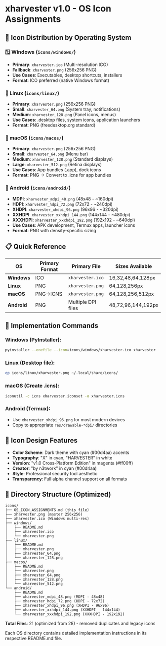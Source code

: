 # xharvester v1.0 - OS Icon Assignments

## 🎯 Icon Distribution by Operating System

### 🪟 Windows (`icons/windows/`)
- **Primary**: `xharvester.ico` (Multi-resolution ICO)
- **Fallback**: `xharvester.png` (256x256 PNG)
- **Use Cases**: Executables, desktop shortcuts, installers
- **Format**: ICO preferred (native Windows format)

### 🐧 Linux (`icons/linux/`)
- **Primary**: `xharvester.png` (256x256 PNG)
- **Small**: `xharvester_64.png` (System tray, notifications)
- **Medium**: `xharvester_128.png` (Panel icons, menus)
- **Use Cases**: .desktop files, system icons, application launchers
- **Format**: PNG (freedesktop.org standard)

### 🍎 macOS (`icons/macos/`)
- **Primary**: `xharvester.png` (256x256 PNG)
- **Small**: `xharvester_64.png` (Menu bar)
- **Medium**: `xharvester_128.png` (Standard displays)
- **Large**: `xharvester_512.png` (Retina displays)
- **Use Cases**: App bundles (.app), dock icons
- **Format**: PNG → Convert to .icns for app bundles

### 🤖 Android (`icons/android/`)
- **MDPI**: `xharvester_mdpi_48.png` (48x48 - ~160dpi)
- **HDPI**: `xharvester_hdpi_72.png` (72x72 - ~240dpi)
- **XHDPI**: `xharvester_xhdpi_96.png` (96x96 - ~320dpi)
- **XXHDPI**: `xharvester_xxhdpi_144.png` (144x144 - ~480dpi)
- **XXXHDPI**: `xharvester_xxxhdpi_192.png` (192x192 - ~640dpi)
- **Use Cases**: APK development, Termux apps, launcher icons
- **Format**: PNG with density-specific sizing

## 📋 Quick Reference

| OS | Primary Format | Primary File | Sizes Available |
|---|---|---|---|
| **Windows** | ICO | `xharvester.ico` | 16,32,48,64,128px |
| **Linux** | PNG | `xharvester.png` | 64,128,256px |
| **macOS** | PNG→ICNS | `xharvester.png` | 64,128,256,512px |
| **Android** | PNG | Multiple DPI files | 48,72,96,144,192px |

## 🔧 Implementation Commands

### Windows (PyInstaller):
```bash
pyinstaller --onefile --icon=icons/windows/xharvester.ico xharvester
```

### Linux (Desktop file):
```bash
cp icons/linux/xharvester.png ~/.local/share/icons/
```

### macOS (Create .icns):
```bash
iconutil -c icns xharvester.iconset -o xharvester.icns
```

### Android (Termux):
- Use `xharvester_xhdpi_96.png` for most modern devices
- Copy to appropriate `res/drawable-*dpi/` directories

## 🎨 Icon Design Features
- **Color Scheme**: Dark theme with cyan (#00d4aa) accents
- **Typography**: "X" in cyan, "HARVESTER" in white
- **Version**: "v1.0 Cross-Platform Edition" in magenta (#ff00ff)
- **Creator**: "by n3twork" in cyan (#00d4aa)
- **Style**: Professional security tool aesthetic
- **Transparency**: Full alpha channel support on all formats

## 📁 Directory Structure (Optimized)
```
icons/
├── OS_ICON_ASSIGNMENTS.md (this file)
├── xharvester.png (master 256x256)
├── xharvester.ico (Windows multi-res)
├── windows/
│   ├── README.md
│   ├── xharvester.ico
│   └── xharvester.png
├── linux/  
│   ├── README.md
│   ├── xharvester.png
│   ├── xharvester_64.png
│   └── xharvester_128.png
├── macos/
│   ├── README.md
│   ├── xharvester.png
│   ├── xharvester_64.png
│   ├── xharvester_128.png
│   └── xharvester_512.png
└── android/
    ├── README.md
    ├── xharvester_mdpi_48.png (MDPI - 48x48)
    ├── xharvester_hdpi_72.png (HDPI - 72x72)
    ├── xharvester_xhdpi_96.png (XHDPI - 96x96)
    ├── xharvester_xxhdpi_144.png (XXHDPI - 144x144)
    └── xharvester_xxxhdpi_192.png (XXXHDPI - 192x192)
```

**Total Files**: 21 (optimized from 28) - removed duplicates and legacy icons

Each OS directory contains detailed implementation instructions in its respective README.md file.